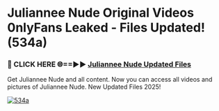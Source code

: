 # Juliannee Nude Original Videos 0nlyFans Leaked - Files Updated! (534a)

<h3>🔴 CLICK HERE 🌐==►► <a href="https://tinyurl.com/y5r63du9" rel="nofollow">Juliannee Nude Updated Files</a></h3>

Get Juliannee Nude and all content. Now you can access all videos and pictures of Juliannee Nude. New Updated Files 2025!

[![534a](https://i.imgur.com/UVo9nyh.gif)](https://tinyurl.com/y5r63du9)